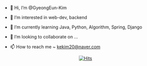 - 👋 Hi, I’m @GyeongEun-Kim
- 👀 I’m interested in web-dev, backend
- 🌱 I’m currently learning Java, Python, Algorithm, Spring, Django
- 💞️ I’m looking to collaborate on ...
- 📫 How to reach me ~ kekim20@naver.com


  <div align=center>
	
  [![Hits](https://hits.seeyoufarm.com/api/count/incr/badge.svg?url=https://github.com/GyeongEun-Kim/)](https://github.com/GyeongEun-Kim/) 
	
  </div>


